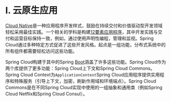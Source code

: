 # I. 云原生应用

 [Cloud Native](https://pivotal.io/platform-as-a-service/migrating-to-cloud-native-application-architectures-ebook)是一种应用程序开发样式，鼓励在持续交付和价值驱动型开发领域轻松采用最佳实践。一个相关的学科是构建[12要素应用程序](https://12factor.net/)，其中开发实践与交付和运营目标保持一致，例如，通过使用声明性编程，管理和监视。Spring Cloud通过多种特定方式促进了这些开发风格。起点是一组功能，分布式系统中的所有组件都需要轻松访问这些功能。 



Spring Cloud构建于其中的Spring [Boot](https://projects.spring.io/spring-boot)涵盖了许多这些功能。Spring Cloud作为两个库提供了更多功能：Spring Cloud上下文和Spring Cloud Commons。Spring Cloud Context为`ApplicationContext`Spring Cloud应用程序提供实用程序和特殊服务（引导上下文，加密，刷新作用域和环境端点）。Spring Cloud Commons是在不同Spring Cloud实现中使用的一组抽象和通用类（例如Spring Cloud Netflix和Spring Cloud Consul）。 